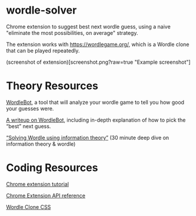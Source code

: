 
# wordle-solver
Chrome extension to suggest best next wordle guess, using a naive "eliminate the most possibilities, on average" strategy.

The extension works with https://wordlegame.org/, which is a Wordle clone that can be played repeatedly.

(screenshot of extension)[screenshot.png?raw=true "Example screenshot"]

# Theory Resources

[WordleBot](https://www.nytimes.com/interactive/2022/upshot/wordle-bot.html), a tool that will analyze your wordle game to tell you how good your guesses were.

[A writeup on WordleBot](https://www.nytimes.com/2022/04/07/upshot/wordle-bot-introduction.html), including in-depth explanation of how to pick the “best” next guess.

[“Solving Wordle using information theory”](https://www.youtube.com/watch?v=v68zYyaEmEA) (30 minute deep dive on information theory & wordle)

# Coding Resources

[Chrome extension tutorial](https://www.freecodecamp.org/news/building-chrome-extension/)

[Chrome Extension API reference](https://developer.chrome.com/docs/extensions/reference)

[Wordle Clone CSS](https://www.freecodecamp.org/news/build-a-wordle-clone-in-javascript/)

